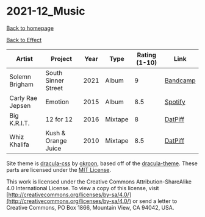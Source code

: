 # 2021-12_Music

[Back to homepage](/index.html)

[Back to Effect](/Vault/Effect)

| **Artist**       | **Project**         | **Year** | **Type** | **Rating** (1-10) | **Link**                                                                   |
| ---------------- | ------------------- | -------- | -------- | ----------------- | -------------------------------------------------------------------------- |
| Solemn Brigham   | South Sinner Street | 2021     | Album    | 9                 | [Bandcamp](https://solemnbrigham.bandcamp.com/album/south-sinner-street)   |
| Carly Rae Jepsen | Emotion             | 2015     | Album    | 8.5               | [Spotify](https://open.spotify.com/album/6UjZgFbK6CQptu8aOobzPV)           |
| Big K.R.I.T.     | 12 for 12           | 2016     | Mixtape  | 8                 | [DatPiff](https://www.datpiff.com/Big-KRIT-12-For-12-mixtape.792715.html)  |
| Whiz Khalifa     | Kush & Orange Juice | 2010     | Mixtape  | 8.5               | [DatPiff](https://www.datpiff.com/Wiz-Khalifa-Kush-OJ-mixtape.112367.html) |

Site theme is [dracula-css](https://github.com/gkroon/dracula-css) by [gkroon](https://github.com/gkroon), based off of the [dracula-theme](https://github.com/dracula/dracula-theme). These parts are licensed under the [MIT License](https://mit-license.org).

This work is licensed under the Creative Commons Attribution-ShareAlike 4.0 International License. To view a copy of this license, visit [http://creativecommons.org/licenses/by-sa/4.0/](http://creativecommons.org/licenses/by-sa/4.0/) or send a letter to Creative Commons, PO Box 1866, Mountain View, CA 94042, USA.
